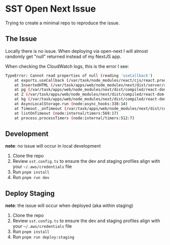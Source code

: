 # SST Open Next Issue

Trying to create a minimal repo to reproduce the issue.

## The Issue

Locally there is no issue. When deploying via open-next I will almost randomly get "null" returned instead of my NextJS app.

When checking the CloudWatch logs, this is the error I see:

```sh
TypeError: Cannot read properties of null (reading 'useCallback')
    at exports.useCallback (/var/task/node_modules/react/cjs/react.production.min.js:24:52)
    at InsertedHTML (/var/task/apps/web/node_modules/next/dist/server/app-render/app-render.js:861:52)
    at pg (/var/task/apps/web/node_modules/next/dist/compiled/react-dom-experimental/cjs/react-dom-server.edge.production.min.js:118:273)
    at Z (/var/task/apps/web/node_modules/next/dist/compiled/react-dom-experimental/cjs/react-dom-server.edge.production.min.js:125:91)
    at kg (/var/task/apps/web/node_modules/next/dist/compiled/react-dom-experimental/cjs/react-dom-server.edge.production.min.js:134:423)
    at AsyncLocalStorage.run (node:async_hooks:338:14)
    at Timeout._onTimeout (/var/task/apps/web/node_modules/next/dist/compiled/react-dom-experimental/cjs/react-dom-server.edge.production.min.js:151:146)
    at listOnTimeout (node:internal/timers:569:17)
    at process.processTimers (node:internal/timers:512:7)
```

## Development

**note**: no issue will occur in local development

1. Clone the repo
2. Review `sst.config.ts` to ensure the dev and staging profiles align with your `~/.aws/credentials` file
3. Run `pnpm install`
4. Run `pnpm run dev`

## Deploy Staging

**note**: the issue will occur when deployed (aka within staging)

1. Clone the repo
2. Review `sst.config.ts` to ensure the dev and staging profiles align with your `~/.aws/credentials` file
3. Run `pnpm install`
4. Run `pnpm run deploy:staging`
